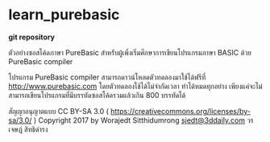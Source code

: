 # learn_purebasic

__git repository__

ตัวอย่างซอสโค้ดภาษา PureBasic สำหรับผู้เพิ่งเริ่มศึกษาการเขียนโปรแกรมภาษา BASIC ด้วย PureBasic compiler

โปรแกรม PureBasic compiler สามารถดาวน์โหลดตัวทดลองมาใช้ได้ฟรีที่ http://www.purebasic.com โดยตัวทดลองใช้ได้ไม่จำกัดเวลา ทำได้หมดทุกอย่าง เพียงแค่จะไม่สามารถเขียนโปรแกรมที่มีบรรทัดซอสโค้ดรวมแล้วเกิน 800 บรรทัดได้

สัญญาอนุญาตแบบ CC BY-SA 3.0 ( https://creativecommons.org/licenses/by-sa/3.0/ )
Copyright 2017 by Worajedt Sitthidumrong <sjedt@3ddaily.com>
วรเจษฎ์ สิทธิดำรง
